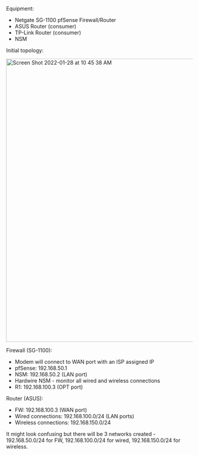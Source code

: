 Equipment:
-	Netgate SG-1100 pfSense Firewall/Router
-	ASUS Router (consumer)
-	TP-Link Router (consumer)
-	NSM

Initial topology: 

<img width="765" alt="Screen Shot 2022-01-28 at 10 45 38 AM" src="https://user-images.githubusercontent.com/74877876/151577362-14bb66d1-755a-4ada-89ad-d873240d244b.png">


Firewall (SG-1100):
-	Modem will connect to WAN port with an ISP assigned IP
-	pfSense: 192.168.50.1
-	NSM: 192.168.50.2 (LAN port)
-	Hardwire NSM - monitor all wired and wireless connections
-	R1: 192.168.100.3 (OPT port)

Router (ASUS):
-	FW: 192.168.100.3 (WAN port)
-	Wired connections: 192.168.100.0/24 (LAN ports)
-	Wireless connections: 192.168.150.0/24

It might look confusing but there will be 3 networks created - 192.168.50.0/24 for FW, 192.168.100.0/24 for wired, 192.168.150.0/24 for wireless. 
